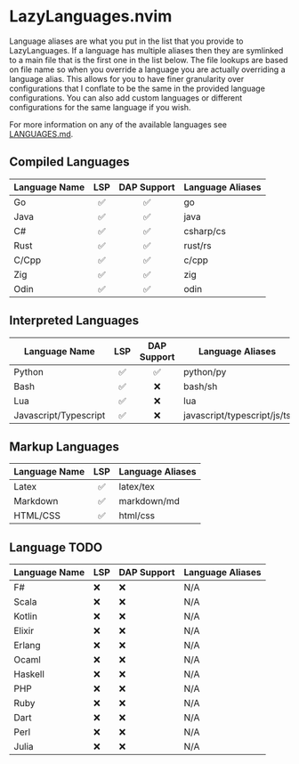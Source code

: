 # LazyLanguages.nvim

Language aliases are what you put in the list that you provide to
LazyLanguages. If a language has multiple aliases then they are symlinked to a
main file that is the first one in the list below. The file lookups are based
on file name so when you override a language you are actually overriding a
language alias. This allows for you to have finer granularity over
configurations that I conflate to be the same in the provided language
configurations. You can also add custom languages or different configurations
for the same language if you wish.

For more information on any of the available languages see [LANGUAGES.md](https://github.com/lcroberts/LazyLanguages.nvim/blob/main/LANGUAGES.md).

## Compiled Languages

| Language Name | LSP | DAP Support | Language Aliases|
| ------------- | :--------------: | :--------------: | --------------|
| Go | ✅ | ✅ | go |
| Java | ✅ | ✅ | java |
| C# | ✅ | ✅ | csharp/cs |
| Rust | ✅ | ✅ | rust/rs |
| C/Cpp | ✅ | ✅ | c/cpp |
| Zig | ✅ | ✅ | zig |
| Odin | ✅ | ✅ | odin |

## Interpreted Languages

| Language Name | LSP | DAP Support | Language Aliases|
| ------------- | :--------------: | :--------------: | --------------|
| Python | ✅ | ✅ | python/py |
| Bash | ✅ | ❌ | bash/sh |
| Lua | ✅ | ❌ | lua |
| Javascript/Typescript | ✅ | ❌ | javascript/typescript/js/ts |

## Markup Languages

| Language Name | LSP |Language Aliases|
| ------------- | :--------------: | --------------|
| Latex | ✅ | latex/tex |
| Markdown | ✅ | markdown/md |
| HTML/CSS |  ✅  | html/css |

## Language TODO
| Language Name | LSP | DAP Support | Language Aliases |
| ------------- | --- | ----------- | ---------------- |
| F# | ❌ | ❌ | N/A |
| Scala | ❌ | ❌ | N/A |
| Kotlin | ❌ | ❌ | N/A |
| Elixir | ❌ | ❌ | N/A |
| Erlang | ❌ | ❌ | N/A |
| Ocaml | ❌ | ❌ | N/A |
| Haskell | ❌ | ❌ | N/A |
| PHP | ❌ | ❌ | N/A |
| Ruby | ❌ | ❌ | N/A |
| Dart | ❌ | ❌ | N/A |
| Perl | ❌ | ❌ | N/A |
| Julia | ❌ | ❌ | N/A |

